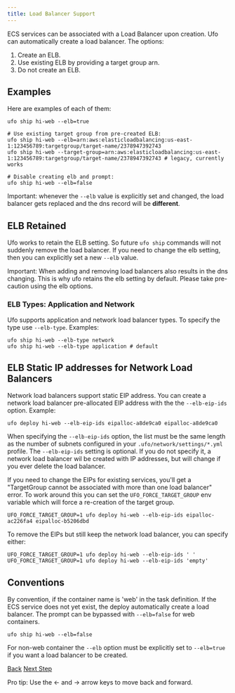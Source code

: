 ```yaml
---
title: Load Balancer Support
---
```


ECS services can be associated with a Load Balancer upon creation. Ufo can automatically create a load balancer.  The options:

1. Create an ELB.
2. Use existing ELB by providing a target group arn.
3. Do not create an ELB.

## Examples

Here are examples of each of them:

    ufo ship hi-web --elb=true

    # Use existing target group from pre-created ELB:
    ufo ship hi-web --elb=arn:aws:elasticloadbalancing:us-east-1:123456789:targetgroup/target-name/2378947392743
    ufo ship hi-web --target-group=arn:aws:elasticloadbalancing:us-east-1:123456789:targetgroup/target-name/2378947392743 # legacy, currently works

    # Disable creating elb and prompt:
    ufo ship hi-web --elb=false

Important: whenever the `--elb` value is explicitly set and changed, the load balancer gets replaced and the dns record will be **different**.

## ELB Retained

Ufo works to retain the ELB setting.  So future `ufo ship` commands will not suddenly remove the load balancer.  If you need to change the elb setting, then you can explicitly set a new `--elb` value.

Important: When adding and removing load balancers also results in the dns changing.  This is why ufo retains the elb setting by default. Please take pre-caution using the elb options.

### ELB Types: Application and Network

Ufo supports application and network load balancer types.  To specify the type use `--elb-type`.  Examples:

    ufo ship hi-web --elb-type network
    ufo ship hi-web --elb-type application # default

## ELB Static IP addresses for Network Load Balancers

Network load balancers support static EIP address. You can create a network load balancer pre-allocated EIP address with the the `--elb-eip-ids` option. Example:

    ufo deploy hi-web --elb-eip-ids eipalloc-a8de9ca0 eipalloc-a8de9ca0

When specifying the `--elb-eip-ids` option, the list must be the same length as the number of subnets configured in your `.ufo/network/settings/*.yml` profile.  The `--elb-eip-ids` setting is optional. If you do not specify it, a network load balancer wil be created with IP addresses, but will change if you ever delete the load balancer.

If you need to change the EIPs for existing services, you'll get a "TargetGroup cannot be associated with more than one load balancer" error. To work around this you can set the  `UFO_FORCE_TARGET_GROUP` env variable which will force a re-creation of the target group.

    UFO_FORCE_TARGET_GROUP=1 ufo deploy hi-web --elb-eip-ids eipalloc-ac226fa4 eipalloc-b5206dbd

To remove the EIPs but still keep the network load balancer, you can specify either:

    UFO_FORCE_TARGET_GROUP=1 ufo deploy hi-web --elb-eip-ids ' '
    UFO_FORCE_TARGET_GROUP=1 ufo deploy hi-web --elb-eip-ids 'empty'

## Conventions

By convention, if the container name is 'web' in the task definition. If the ECS service does not yet exist, the deploy automatically create a load balancer.  The prompt can be bypassed with `--elb=false` for web containers.

    ufo ship hi-web --elb=false

For non-web container the `--elb` option must be explicitly set to `--elb=true` if you want a load balancer to be created.

<a id="prev" class="btn btn-basic" href="{% link _docs/settings.md %}">Back</a>
<a id="next" class="btn btn-primary" href="{% link _docs/params.md %}">Next Step</a>
<p class="keyboard-tip">Pro tip: Use the <- and -> arrow keys to move back and forward.</p>
